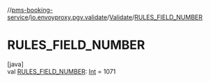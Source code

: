 //[pms-booking-service](../../../index.md)/[io.envoyproxy.pgv.validate](../index.md)/[Validate](index.md)/[RULES_FIELD_NUMBER](-r-u-l-e-s_-f-i-e-l-d_-n-u-m-b-e-r.md)

# RULES_FIELD_NUMBER

[java]\
val [RULES_FIELD_NUMBER](-r-u-l-e-s_-f-i-e-l-d_-n-u-m-b-e-r.md): [Int](https://kotlinlang.org/api/core/kotlin-stdlib/kotlin/-int/index.html) = 1071